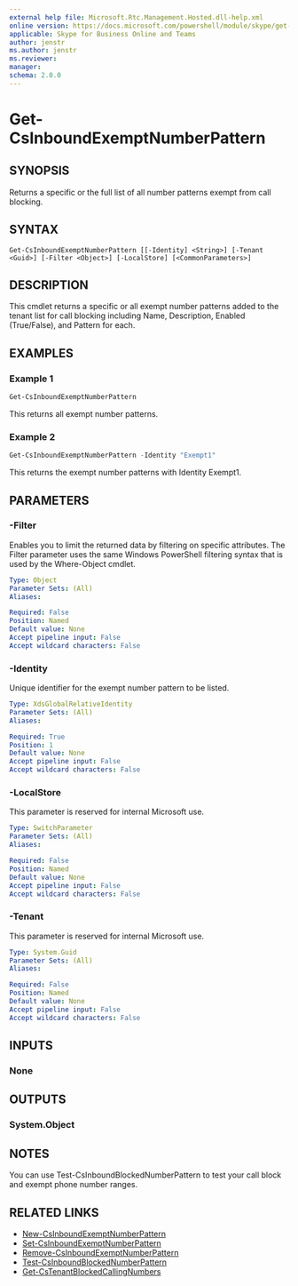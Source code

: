 ```yaml
---
external help file: Microsoft.Rtc.Management.Hosted.dll-help.xml 
online version: https://docs.microsoft.com/powershell/module/skype/get-csinboundexemptnumberpattern
applicable: Skype for Business Online and Teams
author: jenstr
ms.author: jenstr
ms.reviewer: 
manager:
schema: 2.0.0
---
```


# Get-CsInboundExemptNumberPattern

## SYNOPSIS
Returns a specific or the full list of all number patterns exempt from call blocking.

## SYNTAX

```
Get-CsInboundExemptNumberPattern [[-Identity] <String>] [-Tenant <Guid>] [-Filter <Object>] [-LocalStore] [<CommonParameters>]
```

## DESCRIPTION
This cmdlet returns a specific or all exempt number patterns added to the tenant list for call blocking including Name, Description, Enabled (True/False), and Pattern for each.

## EXAMPLES

### Example 1
```powershell
Get-CsInboundExemptNumberPattern
```
This returns all exempt number patterns.

### Example 2
```powershell
Get-CsInboundExemptNumberPattern -Identity "Exempt1"
```

This returns the exempt number patterns with Identity Exempt1.

## PARAMETERS

### -Filter
Enables you to limit the returned data by filtering on specific attributes. The Filter parameter uses the same Windows PowerShell filtering syntax that is used by the Where-Object cmdlet.

```yaml
Type: Object
Parameter Sets: (All)
Aliases:

Required: False
Position: Named
Default value: None
Accept pipeline input: False
Accept wildcard characters: False
```

### -Identity
Unique identifier for the exempt number pattern to be listed.

```yaml
Type: XdsGlobalRelativeIdentity
Parameter Sets: (All)
Aliases:

Required: True
Position: 1
Default value: None
Accept pipeline input: False
Accept wildcard characters: False
```

### -LocalStore
This parameter is reserved for internal Microsoft use.

```yaml
Type: SwitchParameter
Parameter Sets: (All)
Aliases:

Required: False
Position: Named
Default value: None
Accept pipeline input: False
Accept wildcard characters: False
```

### -Tenant
This parameter is reserved for internal Microsoft use.

```yaml
Type: System.Guid
Parameter Sets: (All)
Aliases:

Required: False
Position: Named
Default value: None
Accept pipeline input: False
Accept wildcard characters: False
```

## INPUTS

### None

## OUTPUTS

### System.Object

## NOTES

You can use Test-CsInboundBlockedNumberPattern to test your call block and exempt phone number ranges.

## RELATED LINKS
- [New-CsInboundExemptNumberPattern](New-CsInboundExemptNumberPattern.md)
- [Set-CsInboundExemptNumberPattern](Set-CsInboundExemptNumberPattern.md)
- [Remove-CsInboundExemptNumberPattern](Remove-CsInboundExemptNumberPattern.md)
- [Test-CsInboundBlockedNumberPattern](Test-CsInboundBlockedNumberPattern.md)
- [Get-CsTenantBlockedCallingNumbers](Get-CsTenantBlockedCallingNumbers.md)

